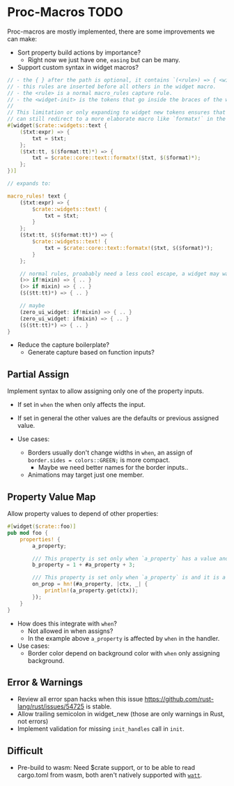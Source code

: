 # Proc-Macros TODO

Proc-macros are mostly implemented, there are some improvements we can make:

* Sort property build actions by importance?
    - Right now we just have one, `easing` but can be many.
* Support custom syntax in widget macros?
```rust
// - the { } after the path is optional, it contains `(<rule>) => { <widget-init> };`.
// - this rules are inserted before all others in the widget macro.
// - the <rule> is a normal macro_rules capture rule.
// - the <widget-init> is the tokens that go inside the braces of the widget macro.
//
// This limitation or only expanding to widget new tokens ensures that the widget type is consistent. Implementers
// can still redirect to a more elaborate macro like `formatx!` in the example, in property value positions.
#[widget($crate::widgets::text {
    ($txt:expr) => {
        txt = $txt;
    };
    ($txt:tt, $($format:tt)*) => {
        txt = $crate::core::text::formatx!($txt, $($format)*);
    };
})]

// expands to:

macro_rules! text {
    ($txt:expr) => {
        $crate::widgets::text! {
            txt = $txt;
        }
    };
    ($txt:tt, $($format:tt)*) => {
        $crate::widgets::text! {
            txt = $crate::core::text::formatx!($txt, $($format)*);
        }
    };

    // normal rules, proabably need a less cool escape, a widget may want to use ">>".
    (>> if!mixin) => { .. }
    (>> if mixin) => { .. }
    ($($tt:tt)*) => { .. }

    // maybe
    (zero_ui_widget: if!mixin) => { .. }
    (zero_ui_widget: ifmixin) => { .. }
    ($($tt:tt)*) => { .. }
}
```

* Reduce the capture boilerplate?
    - Generate capture based on function inputs?

## Partial Assign

Implement syntax to allow assigning only one of the property inputs.

* If set in `when` the when only affects the input.
* If set in general the other values are the defaults or previous assigned value.

* Use cases:
    - Borders usually don't change widths in `when`, an assign of `border.sides = colors::GREEN;` is more compact.
        - Maybe we need better names for the border inputs..
    - Animations may target just one member.

## Property Value Map

Allow property values to depend of other properties:

```rust
#[widget($crate::foo)]
pub mod foo {
    properties! {
        a_property;

        /// This property is set only when `a_property` has a value and it is a mapping of the a_property.
        b_property = 1 + #a_property + 3;

        /// This property is set only when `a_property` is and it is a mapping of the a_property.
        on_prop = hn!(#a_property, |ctx, _| {
            println!(a_property.get(ctx));
        });
    }
}
```

* How does this integrate with `when`?
    - Not allowed in when assigns?
    - In the example above `a_property` is affected by `when` in the handler.
* Use cases:
    - Border color depend on background color with `when` only assigning background.

## Error & Warnings

* Review all error span hacks when this issue https://github.com/rust-lang/rust/issues/54725 is stable.
* Allow trailing semicolon in widget_new (those are only warnings in Rust, not errors)
* Implement validation for missing `init_handles` call in `init`.

## Difficult

* Pre-build to wasm: 
    Need $crate support, or to be able to read cargo.toml from wasm,
    both aren't natively supported with [`watt`](https://crates.io/crates/watt).
